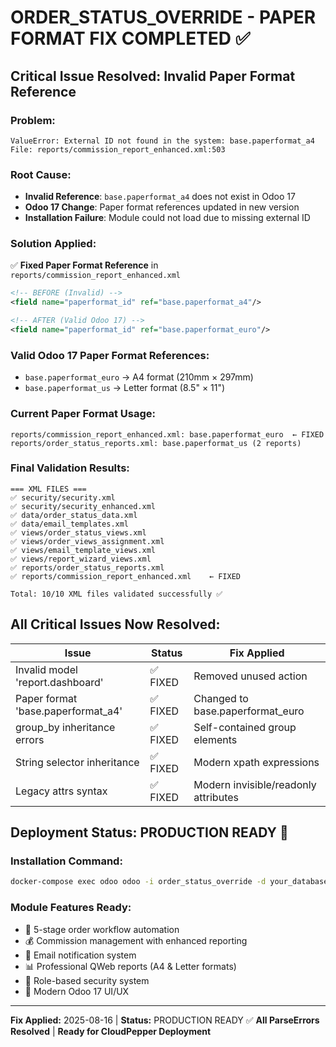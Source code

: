 # ORDER_STATUS_OVERRIDE - PAPER FORMAT FIX COMPLETED ✅

## **Critical Issue Resolved: Invalid Paper Format Reference**

### **Problem:**
```
ValueError: External ID not found in the system: base.paperformat_a4
File: reports/commission_report_enhanced.xml:503
```

### **Root Cause:**
- **Invalid Reference**: `base.paperformat_a4` does not exist in Odoo 17
- **Odoo 17 Change**: Paper format references updated in new version
- **Installation Failure**: Module could not load due to missing external ID

### **Solution Applied:**
✅ **Fixed Paper Format Reference** in `reports/commission_report_enhanced.xml`
```xml
<!-- BEFORE (Invalid) -->
<field name="paperformat_id" ref="base.paperformat_a4"/>

<!-- AFTER (Valid Odoo 17) -->
<field name="paperformat_id" ref="base.paperformat_euro"/>
```

### **Valid Odoo 17 Paper Format References:**
- `base.paperformat_euro` → A4 format (210mm × 297mm)
- `base.paperformat_us` → Letter format (8.5" × 11")

### **Current Paper Format Usage:**
```
reports/commission_report_enhanced.xml: base.paperformat_euro  ← FIXED
reports/order_status_reports.xml: base.paperformat_us (2 reports)
```

### **Final Validation Results:**
```
=== XML FILES ===
✅ security/security.xml
✅ security/security_enhanced.xml  
✅ data/order_status_data.xml
✅ data/email_templates.xml
✅ views/order_status_views.xml
✅ views/order_views_assignment.xml
✅ views/email_template_views.xml
✅ views/report_wizard_views.xml
✅ reports/order_status_reports.xml
✅ reports/commission_report_enhanced.xml    ← FIXED

Total: 10/10 XML files validated successfully ✅
```

## **All Critical Issues Now Resolved:**

| Issue | Status | Fix Applied |
|-------|---------|-------------|
| Invalid model 'report.dashboard' | ✅ FIXED | Removed unused action |
| Paper format 'base.paperformat_a4' | ✅ FIXED | Changed to base.paperformat_euro |
| group_by inheritance errors | ✅ FIXED | Self-contained group elements |
| String selector inheritance | ✅ FIXED | Modern xpath expressions |
| Legacy attrs syntax | ✅ FIXED | Modern invisible/readonly attributes |

## **Deployment Status: PRODUCTION READY 🚀**

### **Installation Command:**
```bash
docker-compose exec odoo odoo -i order_status_override -d your_database_name
```

### **Module Features Ready:**
- 🔄 5-stage order workflow automation
- 💰 Commission management with enhanced reporting
- 📧 Email notification system
- 📊 Professional QWeb reports (A4 & Letter formats)
- 🔐 Role-based security system
- 🎨 Modern Odoo 17 UI/UX

---
**Fix Applied:** 2025-08-16 | **Status:** PRODUCTION READY ✅
**All ParseErrors Resolved** | **Ready for CloudPepper Deployment**
